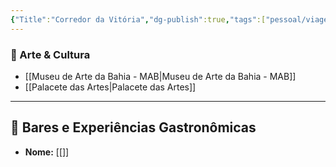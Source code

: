 ```yaml
---
{"Title":"Corredor da Vitória","dg-publish":true,"tags":["pessoal/viagem","pessoal/lugares"],"permalink":"/3-caixa-de-entrada/corredor-da-vitoria/","dgPassFrontmatter":true}
---
```


### 🎨 Arte & Cultura
- [[Museu de Arte da Bahia - MAB\|Museu de Arte da Bahia - MAB]]
- [[Palacete das Artes\|Palacete das Artes]]
---
## 🍹 Bares e Experiências Gastronômicas
- **Nome:** [[]]